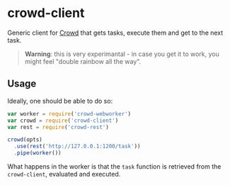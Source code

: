 # crowd-client

Generic client for [Crowd](https://github.com/nicola/crowd) that gets tasks, execute them and get to the next task.

> **Warning**: this is very experimantal - in case you get it to work, you might feel "double rainbow all the way".

## Usage

Ideally, one should be able to do so:

```javascript
var worker = require('crowd-webworker')
var crowd = require('crowd-client')
var rest = require('crowd-rest')

crowd(opts)
  .use(rest('http://127.0.0.1:1200/task'))
  .pipe(worker())
```

What happens in the worker is that the `task` function is retrieved from the `crowd-client`, evaluated and executed.
